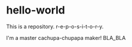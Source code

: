 # hello-world
This is a repository. r-e-p-o-s-i-t-o-r-y.

I'm a master cachupa-chupapa maker!
BLA_BLA
